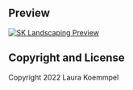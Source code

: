 ## Preview

[![SK Landscaping Preview](https://github.com/lkoemmpel/sk-landscaping/blob/master/img/screenshot.png)](https://github.com/lkoemmpel/sk-landscaping/blob/master/img/screenshot.png)


## Copyright and License

Copyright 2022 Laura Koemmpel
